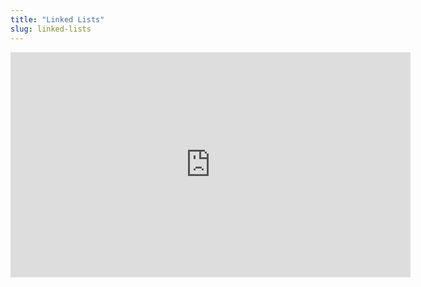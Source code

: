 ```yaml
---
title: "Linked Lists"
slug: linked-lists
---
```




<embed src="https://s3.amazonaws.com/mgwu-misc/MS-17/Slides/Linked+Lists.pdf" width="640" height="360" type='application/pdf'>